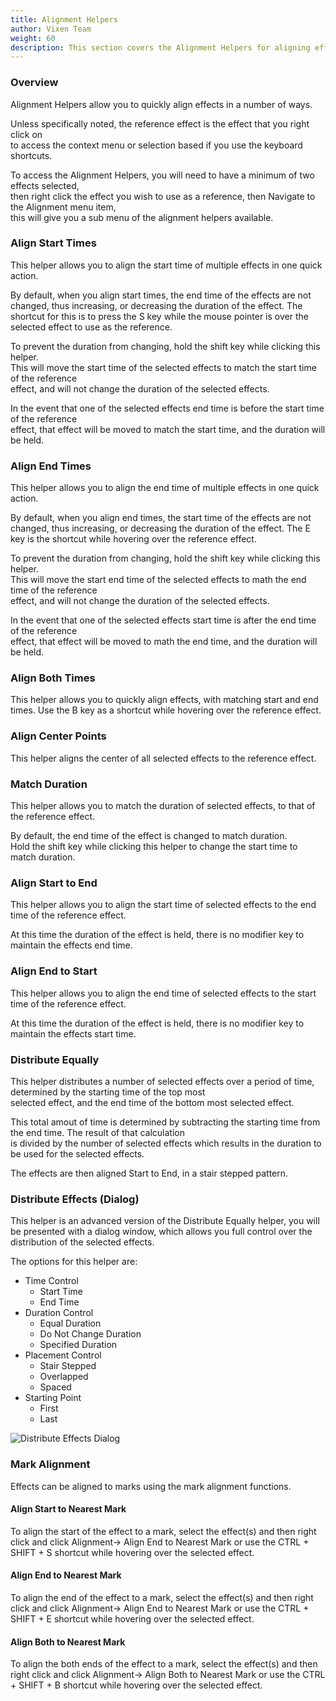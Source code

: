 ```yaml
---
title: Alignment Helpers
author: Vixen Team
weight: 60
description: This section covers the Alignment Helpers for aligning effects.
---
```


### Overview

Alignment Helpers allow you to quickly align effects in a number of ways.

Unless specifically noted, the reference effect is the effect that you right click on  
to access the context menu or selection based if you use the keyboard shortcuts.

To access the Alignment Helpers, you will need to have a minimum of two effects selected,  
then right click the effect you wish to use as a reference, then Navigate to the Alignment menu item,  
this will give you a sub menu of the alignment helpers available.

### Align Start Times

This helper allows you to align the start time of multiple effects in one quick action.

By default, when you align start times, the end time of the effects are not changed, thus increasing, or decreasing the duration of the effect. The shortcut for this is to press the S key while the mouse pointer is over the selected effect to use as the reference.

To prevent the duration from changing, hold the shift key while clicking this helper.  
This will move the start time of the selected effects to match the start time of the reference  
effect, and will not change the duration of the selected effects.

In the event that one of the selected effects end time is before the start time of the reference  
effect, that effect will be moved to match the start time, and the duration will be held.

### Align End Times

This helper allows you to align the end time of multiple effects in one quick action.

By default, when you align end times, the start time of the effects are not changed, thus increasing, or decreasing the duration of the effect. The E key is the shortcut while hovering over the reference effect.

To prevent the duration from changing, hold the shift key while clicking this helper.  
This will move the start end time of the selected effects to math the end time of the reference  
effect, and will not change the duration of the selected effects.

In the event that one of the selected effects start time is after the end time of the reference  
effect, that effect will be moved to math the end time, and the duration will be held.

### Align Both Times

This helper allows you to quickly align effects, with matching start and end times. Use the B key as a shortcut while hovering over the reference effect.

### Align Center Points

This helper aligns the center of all selected effects to the reference effect.

### Match Duration

This helper allows you to match the duration of selected effects, to that of the reference effect.

By default, the end time of the effect is changed to match duration.  
Hold the shift key while clicking this helper to change the start time to match duration.

### Align Start to End

This helper allows you to align the start time of selected effects to the end time of the reference effect.

At this time the duration of the effect is held, there is no modifier key to maintain the effects end time.

### Align End to Start

This helper allows you to align the end time of selected effects to the start time of the reference effect.

At this time the duration of the effect is held, there is no modifier key to maintain the effects start time.

### Distribute Equally

This helper distributes a number of selected effects over a period of time, determined by the starting time of the top most  
selected effect, and the end time of the bottom most selected effect.

This total amout of time is determined by subtracting the starting time from the end time. The result of that calculation  
is divided by the number of selected effects which results in the duration to be used for the selected effects.

The effects are then aligned Start to End, in a stair stepped pattern.

### Distribute Effects (Dialog)

This helper is an advanced version of the Distribute Equally helper, you will be presented with a dialog window, which allows you full control over the distribution of the selected effects.

The options for this helper are:

* Time Control
  * Start Time
  * End Time
* Duration Control
  * Equal Duration
  * Do Not Change Duration
  * Specified Duration
* Placement Control
  * Stair Stepped
  * Overlapped
  * Spaced
* Starting Point
  * First
  * Last

![Distribute Effects Dialog](/images/docs/usage/sequencer/sequencer-basics/alignment-helpers/distribute-effects.png)

### Mark Alignment

Effects can be aligned to marks using the mark alignment functions.

#### Align Start to Nearest Mark

To align the start of the effect to a mark, select the effect(s) and then right click and click Alignment-> Align End to Nearest Mark or use the CTRL + SHIFT + S shortcut while hovering over the selected effect.

#### Align End to Nearest Mark

To align the end of the effect to a mark, select the effect(s) and then right click and click Alignment-> Align End to Nearest Mark or use the CTRL + SHIFT + E shortcut while hovering over the selected effect.

#### Align Both to Nearest Mark

To align the both ends of the effect to a mark, select the effect(s) and then right click and click Alignment-> Align Both to Nearest Mark or use the CTRL + SHIFT + B shortcut while hovering over the selected effect.
